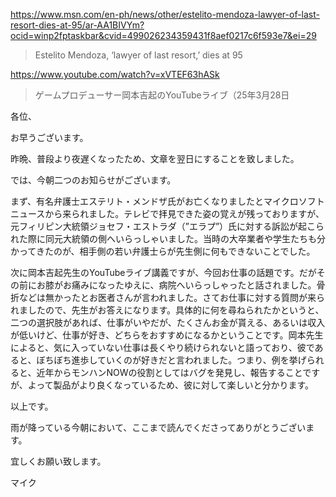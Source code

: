 https://www.msn.com/en-ph/news/other/estelito-mendoza-lawyer-of-last-resort-dies-at-95/ar-AA1BIVYm?ocid=winp2fptaskbar&cvid=499026234359431f8aef0217c6f593e7&ei=29

> Estelito Mendoza, ‘lawyer of last resort,’ dies at 95

https://www.youtube.com/watch?v=xVTEF63hASk

> ゲームプロデューサー岡本吉起のYouTubeライブ（25年3月28日

各位、

お早うございます。

昨晩、普段より夜遅くなったため、文章を翌日にすることを致しました。

では、今朝二つのお知らせがございます。

まず、有名弁護士エステリト・メンドザ氏がお亡くなりましたとマイクロソフトニュースから来られました。テレビで拝見できた姿の覚えが残っておりますが、元フィリピン大統領ジョセフ・エストラダ（”エラプ”）氏に対する訴訟が起こられた際に同元大統領の側へいらっしゃいました。当時の大卒業者や学生たちも分かってきたのが、相手側の若い弁護士らが先生側に何もできないことでした。

次に岡本吉起先生のYouTubeライブ講義ですが、今回お仕事の話題です。だがその前にお膝がお痛みになったゆえに、病院へいらっしゃったと話されました。骨折などは無かったとお医者さんが言われました。さてお仕事に対する質問が来られましたので、先生がお答えになります。具体的に何を尋ねられたかというと、二つの選択肢があれば、仕事がいやだが、たくさんお金が貰える、あるいは収入が低いけど、仕事が好き、どちらをおすすめになるかということです。岡本先生によると、気に入っていない仕事は長くやり続けられないと語っており、彼であると、ぼちぼち進歩していくのが好きだと言われました。つまり、例を挙げられると、近年からモンハンNOWの役割としてはバグを発見し、報告することですが、よって製品がより良くなっているため、彼に対して楽しいと分かります。

以上です。

雨が降っている今朝において、ここまで読んでくださってありがとうございます。

宜しくお願い致します。

マイク

